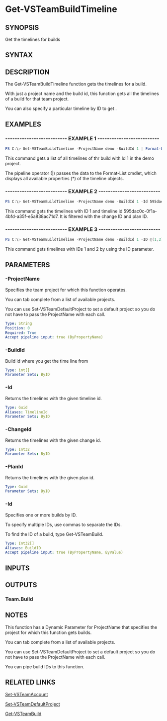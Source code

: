 


# Get-VSTeamBuildTimeline

## SYNOPSIS

Get the timelines for builds

## SYNTAX

## DESCRIPTION

The Get-VSTeamBuildTimeline function gets the timelines for a build.

With just a project name and the build id, this function gets all the timelines of a build for that team project.

You can also specify a particular timeline by ID to get .

## EXAMPLES

### -------------------------- EXAMPLE 1 --------------------------

```PowerShell
PS C:\> Get-VSTeamBuildTimeline -ProjectName demo -BuildId 1 | Format-List *
```

This command gets a list of all timelines of thr build with Id 1 in the demo project.

The pipeline operator (|) passes the data to the Format-List cmdlet, which
displays all available properties (*) of the timeline objects.

### -------------------------- EXAMPLE 2 --------------------------

```PowerShell
PS C:\> Get-VSTeamBuildTimeline -ProjectName demo -BuildId 1 -Id 595dac0c-0f1a-4bfd-a35f-e5a838ac71d7 -ChangeId 2 -PlanId 356de525-47a9-4251-80c6-d3849a9d6382
```

This command gets the timelines with ID 1 and timeline id 595dac0c-0f1a-4bfd-a35f-e5a838ac71d7. It is filtered with the change ID and plan ID.

### -------------------------- EXAMPLE 3 --------------------------

```PowerShell
PS C:\> Get-VSTeamBuildTimeline -ProjectName demo -BuildId 1 -ID @(1,2)
```

This command gets timelines with IDs 1 and 2 by using the ID parameter.

## PARAMETERS

### -ProjectName

Specifies the team project for which this function operates.

You can tab complete from a list of available projects.

You can use Set-VSTeamDefaultProject to set a default project so
you do not have to pass the ProjectName with each call.

```yaml
Type: String
Position: 0
Required: True
Accept pipeline input: true (ByPropertyName)
```

### -BuildId

Build id where you get the time line from

```yaml
Type: int[]
Parameter Sets: ByID
```

### -Id

Returns the timelines with the given timeline id.

```yaml
Type: Guid
Aliases: TimelineId
Parameter Sets: ByID
```

### -ChangeId

Returns the timelines with the given change id.

```yaml
Type: Int32
Parameter Sets: ByID
```

### -PlanId

Returns the timelines with the given plan id.

```yaml
Type: Guid
Parameter Sets: ByID
```

### -Id

Specifies one or more builds by ID.

To specify multiple IDs, use commas to separate the IDs.

To find the ID of a build, type Get-VSTeamBuild.

```yaml
Type: Int32[]
Aliases: BuildID
Accept pipeline input: true (ByPropertyName, ByValue)
```

## INPUTS

## OUTPUTS

### Team.Build

## NOTES

This function has a Dynamic Parameter for ProjectName that specifies the project for which this function gets builds.

You can tab complete from a list of available projects.

You can use Set-VSTeamDefaultProject to set a default project so you do not have to pass the ProjectName with each call.

You can pipe build IDs to this function.

## RELATED LINKS

[Set-VSTeamAccount](Set-VSTeamAccount.md)

[Set-VSTeamDefaultProject](Set-VSTeamDefaultProject.md)

[Get-VSTeamBuild](Get-VSTeamBuild.md)
